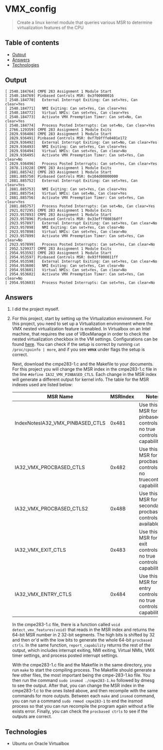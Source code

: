 # VMX_config

> Create a linux kernel module that queries various MSR to determine virtualization features of the CPU

## Table of contents
* [Output](#output)
* [Answers](#answers)
* [Technologies](#technologies)

## Output

```
[ 2540.184764] CMPE 283 Assignment 1 Module Start
[ 2540.184769] Pinbased Controls MSR: 0x3f00000016
[ 2540.184770]   External Interrupt Exiting: Can set=Yes, Can clear=Yes
[ 2540.184771]   NMI Exiting: Can set=Yes, Can clear=Yes
[ 2540.184772]   Virtual NMIs: Can set=Yes, Can clear=Yes
[ 2540.184773]   Activate VMX Preemption Timer: Can set=No, Can clear=Yes
[ 2540.184774]   Process Posted Interrupts: Can set=No, Can clear=Yes
[ 2766.129359] CMPE 283 Assignment 1 Module Exits
[ 2829.936486] CMPE 283 Assignment 1 Module Start
[ 2829.936491] Pinbased Controls MSR: 0xf7b9fffe0401e172
[ 2829.936492]   External Interrupt Exiting: Can set=No, Can clear=Yes
[ 2829.936493]   NMI Exiting: Can set=Yes, Can clear=Yes
[ 2829.936494]   Virtual NMIs: Can set=Yes, Can clear=No
[ 2829.936495]   Activate VMX Preemption Timer: Can set=Yes, Can clear=No
[ 2829.936496]   Process Posted Interrupts: Can set=Yes, Can clear=Yes
[ 2878.119228] CMPE 283 Assignment 1 Module Exits
[ 2881.885742] CMPE 283 Assignment 1 Module Start
[ 2881.885750] Pinbased Controls MSR: 0x104d00000000
[ 2881.885752]   External Interrupt Exiting: Can set=Yes, Can clear=Yes
[ 2881.885753]   NMI Exiting: Can set=Yes, Can clear=Yes
[ 2881.885754]   Virtual NMIs: Can set=No, Can clear=Yes
[ 2881.885756]   Activate VMX Preemption Timer: Can set=Yes, Can clear=Yes
[ 2881.885757]   Process Posted Interrupts: Can set=No, Can clear=Yes
[ 2921.027295] CMPE 283 Assignment 1 Module Exits
[ 2923.957893] CMPE 283 Assignment 1 Module Start
[ 2923.957896] Pinbased Controls MSR: 0x33efff00036dff
[ 2923.957897]   External Interrupt Exiting: Can set=Yes, Can clear=No
[ 2923.957898]   NMI Exiting: Can set=Yes, Can clear=No
[ 2923.957898]   Virtual NMIs: Can set=Yes, Can clear=No
[ 2923.957899]   Activate VMX Preemption Timer: Can set=Yes, Can clear=No
[ 2923.957899]   Process Posted Interrupts: Can set=Yes, Can clear=No
[ 2952.529937] CMPE 283 Assignment 1 Module Exits
[ 2954.953592] CMPE 283 Assignment 1 Module Start
[ 2954.953597] Pinbased Controls MSR: 0x93ff000011ff
[ 2954.953598]   External Interrupt Exiting: Can set=Yes, Can clear=No
[ 2954.953600]   NMI Exiting: Can set=Yes, Can clear=No
[ 2954.953601]   Virtual NMIs: Can set=Yes, Can clear=No
[ 2954.953602]   Activate VMX Preemption Timer: Can set=Yes, Can clear=No
[ 2954.953603]   Process Posted Interrupts: Can set=Yes, Can clear=No
```

## Answers

1. I did the project myself.

2. For this project, start by setting up the Virtualization environment. For this project, you need to set up a Virtualization environment where the VMX nested virtualization feature is enabled. In Virtualbox on an Intel machine, that requires the use of VBoxManage in order to check the nested virtualization checkbox in the VM settings. Configurations can be found [here](https://www.youtube.com/watch?v=JMT2qimIL9Q&ab_channel=DavidBombal). You can check if the setup is correct by running `cat /proc/cpuinfo | more`, and if you see <b>vmx</b> under flags the setup is correct. 
  
    Next, download the cmpe283-1.c and the Makefile to your documents. For this project you will change the MSR index in the cmpe283-1.c file in the line `#define IA32_VMX_PINBASED_CTLS`. Each change in the MSR index will generate a different output for kernel info. The table for the MSR indexes used are listed below:

    | MSR Name                         | MSRIndex | Notes                                                             |
    |----------------------------------|----------|-------------------------------------------------------------------|
    | IndexNotesIA32_VMX_PINBASED_CTLS | 0x481    | Use this MSR for pinbased controls if no true controls capability |
    | IA32_VMX_PROCBASED_CTLS          | 0x482    | Use this MSR for procbased controls if no truecontrols capability |
    | IA32_VMX_PROCBASED_CTLS2         | 0x48B    | Use this MSR for secondary procbased controls, if available       |
    | IA32_VMX_EXIT_CTLS               | 0x483    | Use this MSR for exit controls if no true controls capability     |
    | IA32_VMX_ENTRY_CTLS              | 0x484    | Use this MSR for entry controls if no true controls capability    |

    In the cmpe283-1.c file, there is a function called `void detect_vmx_features(void)` that reads in the MSR index and returns the 64-bit MSR number in 2 32-bit segments. The high bits is shifted by 32 and then or'd with the low bits to generate the whole 64-bit `procbased ctrls`.
In the same function, `report_capability` returns the rest of the output, which includes interrupt exiting, NMI exiting, Virtual NMIs, VMX timer settings, and process posted interrupt settings.

    With the cmpe283-1.c file and the Makefile in the same directory, you run `make` to start the compiling process. The Makefile should generate a few other files, the most important being the cmpe-283-1.ko file. You then run the command `sudo insmod ./cmpe283-1.ko` followed by dmesg to see the output. After that, you can change the MSR index in the cmpe283-1.c to the ones listed above, and then recompile with the same commands for more outputs. Between each `make` and `insmod` command, you can run a command `sudo rmmod cmpe283-1` to end the insmod process so that you can run recompile the program again without a file exists error. Finally, you can check the `procbased ctrls` to see if the outputs are correct.

## Technologies
* Ubuntu on Oracle Virtualbox

